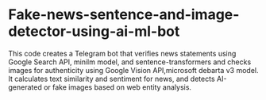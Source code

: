 # Fake-news-sentence-and-image-detector-using-ai-ml-bot
This code creates a Telegram bot that verifies news statements using Google Search API, minilm model, and sentence-transformers and checks images for authenticity using Google Vision API,microsoft debarta v3 model. It calculates text similarity and sentiment for news, and detects AI-generated or fake images based on web entity analysis.
